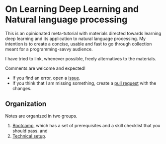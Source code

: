 # On Learning Deep Learning and Natural language processing


This is an opinionated meta-tutorial with materials directed towards learning deep learning and its application to natural language processing. My intention is to create a concise, usable and fast to go through collection meant for a programming-savvy audience.

I have tried to link, whenever possible, freely alternatives to the materials.

Comments are welcome and expected!

* If you find an error, open a [issue](https://github.com/lmarti/learning-dl-nlp-notes/issues).
* If you think that I am missing something, create a [pull request](https://github.com/lmarti/learning-dl-nlp-notes/pulls) with the changes.


## Organization

Notes are organized in two groups.

1. [Bootcamp](Bootcamp.md), which has a set of prerequisites and a skill checklist that you should pass. and
2. [Technical setup](Technical.md).
